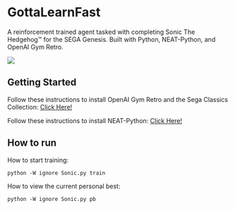 # GottaLearnFast

A reinforcement trained agent tasked with completing Sonic The Hedgehog™ for the SEGA Genesis. Built with Python, NEAT-Python, and OpenAI Gym Retro.

![](GottaLearnFastClip.gif)

## Getting Started

Follow these instructions to install OpenAI Gym Retro and the Sega Classics Collection: [Click Here!](https://contest.openai.com/2018-1/details/)

Follow these instructions to install NEAT-Python: [Click Here!](https://neat-python.readthedocs.io/en/latest/installation.html)

## How to run

How to start training:

```
python -W ignore Sonic.py train
```

How to view the current personal best:

```
python -W ignore Sonic.py pb
```